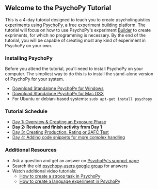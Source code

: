 ## Welcome to the PsychoPy Tutorial

This is a 4-day tutorial designed to teach you to create psycholinguistics experiments using [PsychoPy](http://psychopy.org/about/overview.html), a free experiment building platform.  The tutorial will focus on how to use PsychoPy's experiment [Builder](http://psychopy.org/builder/builder.html#builder) to create expriments, for which no programming is necessary.  By the end of the tutorial, you will be capable of creating most any kind of experiment in PsychoPy on your own.


### Installing PsychoPy

Before you attend the tutorial, you'll need to install PsychoPy on your computer.  The simpliest way to do this is to install the stand-alone version of PsychoPy for your system. 

- [Download Standalone PsychoPy for Windows](https://github.com/psychopy/psychopy/releases/download/1.85.2/StandalonePsychoPy-1.85.2-win32.exe)
- [Download Standalone PsychoPy for Mac OSX](https://github.com/psychopy/psychopy/releases/download/1.85.2/StandalonePsychoPy-1.85.2-OSX_64bit.dmg)
- For Ubuntu or debian-based systems: 
```sudo apt-get install psychopy```

### Tutorial Schedule

- [Day 1: Overview & Creating an Exposure Phase](day-1.md)
- **Day 2: Review and finish activity from Day 1**
- [Day 3: Creating Production, Rating or 2AFC Test](day-3.md)
- [Day 4: Adding code snippets for more complex handling](day-4.md)

### Additional Resources
- Ask a question and get an answer on [PsychoPy's support page](http://discourse.psychopy.org/)
- Search the old [psychopy-users google group](https://groups.google.com/forum/#!forum/psychopy-users) for answers
- Watch additional video tutorials:
  - [How to create a stroop task in PsychoPy](https://www.youtube.com/watch?v=VV6qhuQgsiI)
  - [How to create a language experiment in PsychoPy](https://www.youtube.com/watch?v=WKJBbVnQkj0)
